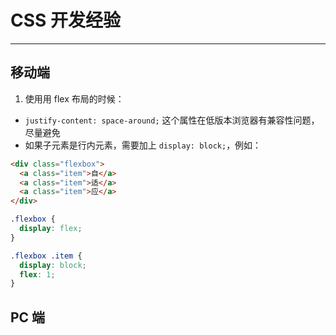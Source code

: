 # CSS 开发经验

---

## 移动端

1. 使用用 flex 布局的时候：

- `justify-content: space-around;` 这个属性在低版本浏览器有兼容性问题，尽量避免
- 如果子元素是行内元素，需要加上 `display: block;`，例如：

```html
<div class="flexbox">
  <a class="item">自</a>
  <a class="item">适</a>
  <a class="item">应</a>
</div>
```

```css
.flexbox {
  display: flex;
}

.flexbox .item {
  display: block;
  flex: 1;
}
```

## PC 端
